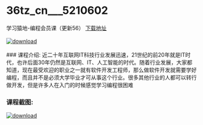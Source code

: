 # 36tz_cn___5210602
学习猿地-编程会员课（更新56）
[下载地址](http://www.36tz.cn/article/5210602 "下载地址")
<br/></br>[![download](http://36tz.cn/muke_img/2020_02_1-127-300x199.png "下载地址")](http://www.36tz.cn/article/5210602 "下载地址")
<br/></br>### 课程介绍:
近二十年互联网IT科技行业发展迅速，21世纪的前20年就是IT时代，也许后面30年仍然是互联网、IT、人工智能的时代。随着行业发展，大家都知道，现在最受欢迎的职业之一就有软件开发工程师，那么做软件开发就需要学好编程，而且并不是必须大学毕业才可从事这个行业。很多其他行业的人都可以转行做开发，但是许多人在入门的时候感觉学习编程很困难

### 课程截图:
[![download](http://36tz.cn/muke_img/2020_02_11-123.png "下载地址")](http://www.36tz.cn/article/5210602 "下载地址")
